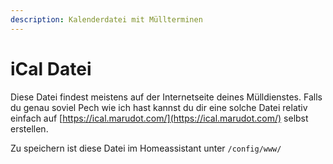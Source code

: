 ```yaml
---
description: Kalenderdatei mit Müllterminen
---
```


# iCal Datei

Diese Datei findest meistens auf der Internetseite deines Mülldienstes. Falls du genau soviel Pech wie ich hast kannst du dir eine solche Datei relativ einfach auf [https://ical.marudot.com/](https://ical.marudot.com/) selbst erstellen.

Zu speichern ist diese Datei im Homeassistant unter  `/config/www/`
